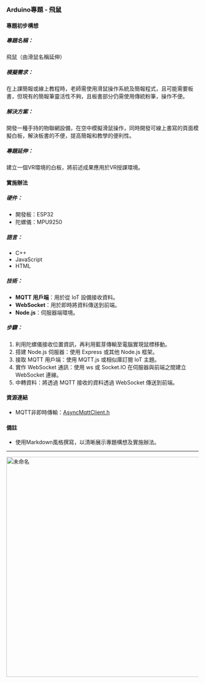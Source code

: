 ### Arduino專題 - 飛鼠

#### 專題初步構想
##### 專題名稱：
飛鼠（由滑鼠名稱延伸）

##### 模擬需求：
在上課簡報或線上教程時，老師需使用滑鼠操作系統及簡報程式，且可能需要板書，但現有的簡報筆靈活性不夠，且板書部分仍需使用傳統粉筆，操作不便。

##### 解決方案：
開發一種手持的物聯網設備，在空中模擬滑鼠操作，同時開發可線上書寫的頁面模擬白板，解決板書的不便，提高簡報和教學的便利性。

##### 專題延伸：
建立一個VR環境的白板，將前述成果應用於VR授課環境。

#### 實施辦法
##### 硬件：
- 開發板：ESP32
- 陀螺儀：MPU9250

##### 語言：
- C++
- JavaScript
- HTML

##### 技術：
- **MQTT 用戶端**：用於從 IoT 設備接收資料。
- **WebSocket**：用於即時將資料傳送到前端。
- **Node.js**：伺服器端環境。

##### 步驟：
1. 利用陀螺儀接收位置資訊，再利用藍芽傳輸至電腦實現鼠標移動。
2. 搭建 Node.js 伺服器：使用 Express 或其他 Node.js 框架。
3. 接取 MQTT 用戶端：使用 MQTT.js 或相似庫訂閱 IoT 主題。
4. 實作 WebSocket 通訊：使用 ws 或 Socket.IO 在伺服器與前端之間建立 WebSocket 連線。
5. 中轉資料：將透過 MQTT 接收的資料透過 WebSocket 傳送到前端。

#### 資源連結
- MQTT非即時傳輸：[AsyncMqttClient.h](https://github.com/marvinroger/async-mqtt-client)

#### 備註
- 使用Markdown風格撰寫，以清晰展示專題構想及實施辦法。
 *** 
<img width="576" alt="未命名" src="https://github.com/511172176/ArduinoBleMouseProject/assets/151836005/81698cc7-fe0c-4499-b595-df9946b96099">

